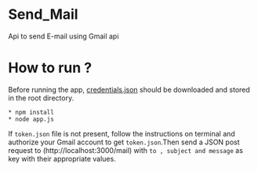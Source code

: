 # Send_Mail
Api to send E-mail using Gmail api

# How to run ?

Before running the app, [credentials.json](https://developers.google.com/gmail/api/quickstart/nodejs) should be downloaded and stored in the root directory.

```
* npm install 
* node app.js 

```

If `token.json` file is not present, follow the instructions on terminal and authorize your Gmail account to get `token.json`.Then send a JSON post request to (http://localhost:3000/mail) with `to , subject and message` as key with their appropriate values.
